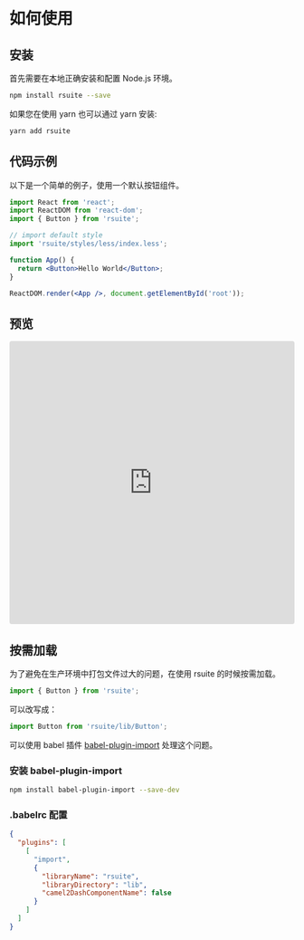 # 如何使用

## 安装

首先需要在本地正确安装和配置 Node.js 环境。

```bash
npm install rsuite --save
```

如果您在使用 yarn 也可以通过 yarn 安装:

```bash
yarn add rsuite
```

## 代码示例

以下是一个简单的例子，使用一个默认按钮组件。

```jsx
import React from 'react';
import ReactDOM from 'react-dom';
import { Button } from 'rsuite';

// import default style
import 'rsuite/styles/less/index.less';

function App() {
  return <Button>Hello World</Button>;
}

ReactDOM.render(<App />, document.getElementById('root'));
```

## 预览

<iframe src="https://codesandbox.io/embed/k9v972q3lr" style="width:100%; height:500px; border:0; border-radius: 4px; overflow:hidden;" sandbox="allow-modals allow-forms allow-popups allow-scripts allow-same-origin"></iframe>

## 按需加载

为了避免在生产环境中打包文件过大的问题，在使用 rsuite 的时候按需加载。

```js
import { Button } from 'rsuite';
```

可以改写成：

```js
import Button from 'rsuite/lib/Button';
```

可以使用 babel 插件 [babel-plugin-import](https://github.com/ant-design/babel-plugin-import) 处理这个问题。

### 安装 babel-plugin-import

```bash
npm install babel-plugin-import --save-dev
```

### .babelrc 配置

```json
{
  "plugins": [
    [
      "import",
      {
        "libraryName": "rsuite",
        "libraryDirectory": "lib",
        "camel2DashComponentName": false
      }
    ]
  ]
}
```
